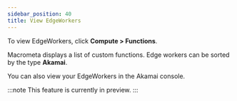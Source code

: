 ```yaml
---
sidebar_position: 40
title: View EdgeWorkers
---
```


To view EdgeWorkers, click **Compute > Functions**.

Macrometa displays a list of custom functions. Edge workers can be sorted by the type **Akamai**.

You can also view your EdgeWorkers in the Akamai console.

:::note
This feature is currently in preview.
:::